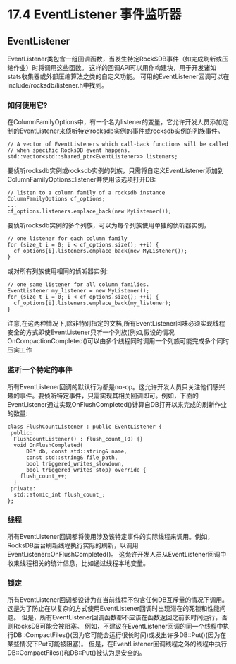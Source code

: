 # 17.4 EventListener 事件监听器

## EventListener

EventListener类包含一组回调函数，当发生特定RockSDB事件（如完成刷新或压缩作业）时将调用这些函数。
这样的回调API可以用作构建块，用于开发诸如stats收集器或外部压缩算法之类的自定义功能。
可用的EventListener回调可以在include/rocksdb/listener.h中找到。

### 如何使用它?

在ColumnFamilyOptions中，有一个名为listener的变量，它允许开发人员添加定制的EventListener来侦听特定rocksdb实例的事件或rocksdb实例的列族事件。

    // A vector of EventListeners which call-back functions will be called
    // when specific RocksDB event happens.
    std::vector<std::shared_ptr<EventListener>> listeners;

要侦听rocksdb实例或rocksdb实例的列族，只需将自定义EventListener添加到ColumnFamilyOptions::listener并使用该选项打开DB:

    // listen to a column family of a rocksdb instance
    ColumnFamilyOptions cf_options;
    ...
    cf_options.listeners.emplace_back(new MyListener());

要侦听rocksdb实例的多个列族，可以为每个列族使用单独的侦听器实例，

    // one listener for each column family
    for (size_t i = 0; i < cf_options.size(); ++i) {
      cf_options[i].listeners.emplace_back(new MyListener());
    }

或对所有列族使用相同的侦听器实例:

    // one same listener for all column families.
    EventListener my_listener = new MyListener();
    for (size_t i = 0; i < cf_options.size(); ++i) {
      cf_options[i].listeners.emplace_back(my_listener);
    }

注意,在这两种情况下,除非特别指定的文档,所有EventListener回味必须实现线程安全的方式即使EventListener只听一个列族(例如,假设的情况OnCompactionCompleted()可以由多个线程同时调用一个列族可能完成多个同时压实工作
    
### 监听一个特定的事件

所有EventListener回调的默认行为都是no-op。这允许开发人员只关注他们感兴趣的事件。要侦听特定事件，只需实现其相关回调即可。例如，下面的EventListener通过实现OnFlushCompleted()计算自DB打开以来完成的刷新作业的数量:

    class FlushCountListener : public EventListener {
     public:
      FlushCountListener() : flush_count_(0) {}
      void OnFlushCompleted(
          DB* db, const std::string& name,
          const std::string& file_path,
          bool triggered_writes_slowdown,
          bool triggered_writes_stop) override {
        flush_count_++;
      }
     private:
      std::atomic_int flush_count_;
    }; 

### 线程

所有EventListener回调都将使用涉及该特定事件的实际线程来调用。例如，RocksDB后台刷新线程执行实际的刷新，以调用EventListener::OnFlushCompleted()。
这允许开发人员从EventListener回调中收集线程相关的统计信息，比如通过线程本地变量。

### 锁定

所有EventListener回调都设计为在当前线程不包含任何DB互斥量的情况下调用。这是为了防止在以复杂的方式使用EventListener回调时出现潜在的死锁和性能问题。
但是，所有EventListener回调函数都不应该在函数返回之前长时间运行，否则RocksDB可能会被阻塞。
例如，不建议在EventListener回调的同一个线程中执行DB::CompactFiles()(因为它可能会运行很长时间)或发出许多DB::Put()(因为在某些情况下Put可能被阻塞)。
但是，在EventListener回调线程之外的线程中执行DB::CompactFiles()和DB::Put()被认为是安全的。
 